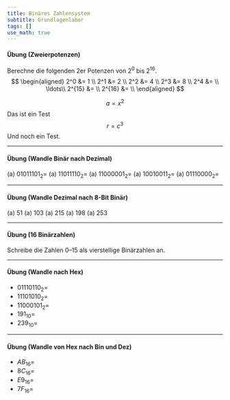 ```yaml
---
title: Binäres Zahlensystem
subtitle: Grundlagenlabor
tags: []
use_math: true
---
```


#### Übung (Zweierpotenzen) 

Berechne die folgenden 2er Potenzen von $2^0$ bis $2^{16}$.
$$
\begin{aligned}
    2^0 &= 1 \\        
    2^1 &= 2 \\
    2^2 &= 4 \\
    2^3 &= 8 \\
    2^4 &=  \\
		\ldots\\
    2^{15} &=  \\
    2^{16} &=  \\
\end{aligned}
$$


$$
a=x^2
$$
Das ist ein Test
$$
r=c^3
$$
Und noch ein Test.

---

#### Übung (Wandle Binär nach Dezimal)

(a) $01011101_{2}=$
(a) $11011110_{2}=$
(a) $11000001_{2}=$
(a) $10010011_{2}=$
(a) $01110000_{2}=$

---

#### Übung (Wandle Dezimal nach 8-Bit Binär)

(a) 51
(a) 103
(a) 215
(a) 198
(a) 253

---

#### Übung (16 Binärzahlen)

Schreibe die Zahlen 0–15 als vierstellige Binärzahlen an.

---

#### Übung (Wandle nach Hex)

- $01110110_2=$
- $11101010_2=$
- $11000101_2=$
- $191_{10}=$
- $239_{10}=$

---

#### Übung (Wandle von Hex nach Bin und Dez)

- $AB_{16}=$
- $8C_{16}=$
- $E9_{16}=$
- $7F_{16}=$



